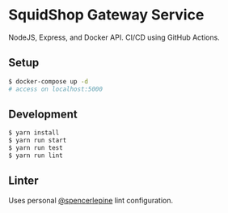 # SquidShop Gateway Service

NodeJS, Express, and Docker API. CI/CD using GitHub Actions.
## Setup
```sh
$ docker-compose up -d
# access on localhost:5000
```

## Development
```sh
$ yarn install
$ yarn run start
$ yarn run test
$ yarn run lint
```

## Linter
Uses personal [@spencerlepine](https://github.com/spencerlepine/lint-config) lint configuration.